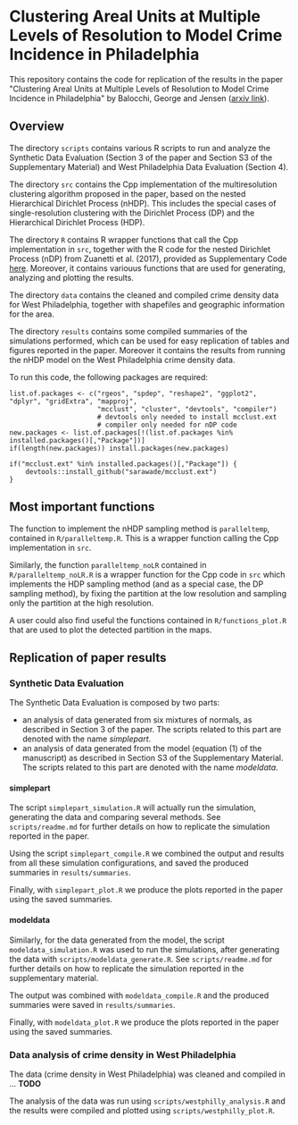 # Clustering Areal Units at Multiple Levels of Resolution to Model Crime Incidence in Philadelphia

This repository contains the code for replication of the results in the paper "Clustering Areal Units at Multiple Levels of Resolution to Model Crime Incidence in Philadelphia" by Balocchi, George and Jensen ([arxiv link](https://arxiv.org/abs/2112.02059)).

## Overview

The directory `scripts` contains various R scripts to run and analyze the Synthetic Data Evaluation (Section 3 of the paper and Section S3 of the Supplementary Material) and West Philadelphia Data Evaluation (Section 4). 

The directory `src` contains the Cpp implementation of the multiresolution clustering algorithm proposed in the paper, based on the nested Hierarchical Dirichlet Process (nHDP). 
This includes the special cases of single-resolution clustering with the Dirichlet Process (DP) and the Hierarchical Dirichlet Process (HDP).

The directory `R` contains R wrapper functions that call the Cpp implementation in `src`, together with the R code for the nested Dirichlet Process (nDP) from Zuanetti et al. (2017), provided as Supplementary Code [here](https://onlinelibrary.wiley.com/doi/abs/10.1111/biom.12778). Moreover, it contains variouus functions that are used for generating, analyzing and plotting the results.

The directory `data` contains the cleaned and compiled crime density data for West Philadelphia, together with shapefiles and geographic information for the area.

The directory `results` contains some compiled summaries of the simulations performed, which can be used for easy replication of tables and figures reported in the paper. Moreover it contains the results from running the nHDP model on the West Philadelphia crime density data.

To run this code, the following packages are required:
```
list.of.packages <- c("rgeos", "spdep", "reshape2", "ggplot2", "dplyr", "gridExtra", "mapproj",
					  "mcclust", "cluster", "devtools", "compiler") 
					  # devtools only needed to install mcclust.ext
					  # compiler only needed for nDP code
new.packages <- list.of.packages[!(list.of.packages %in% installed.packages()[,"Package"])]
if(length(new.packages)) install.packages(new.packages)

if("mcclust.ext" %in% installed.packages()[,"Package"]) {
	devtools::install_github("sarawade/mcclust.ext")
}
```

## Most important functions

The function to implement the nHDP sampling method is `paralleltemp`, contained in `R/paralleltemp.R`. This is a wrapper function calling the Cpp implementation in `src`.

Similarly, the function `paralleltemp_noLR` contained in `R/paralleltemp_noLR.R` is a wrapper function for the Cpp code in `src` which implements the HDP sampling method (and as a special case, the DP sampling method), by fixing the partition at the low resolution and sampling only the partition at the high resolution. 

A user could also find useful the functions contained in `R/functions_plot.R` that are used to plot the detected partition in the maps.

## Replication of paper results

### Synthetic Data Evaluation

The Synthetic Data Evaluation is composed by two parts:
- an analysis of data generated from six mixtures of normals, as described in Section 3 of the paper. The scripts related to this part are denoted with the name *simplepart*.
- an analysis of data generated from the model (equation (1) of the manuscript) as described in Section S3 of the Supplementary Material. The scripts related to this part are denoted with the name *modeldata*.

#### simplepart

The script `simplepart_simulation.R` will actually run the simulation, generating the data and comparing several methods. See `scripts/readme.md` for further details on how to replicate the simulation reported in the paper.

Using the script `simplepart_compile.R` we combined the output and results from all these simulation configurations, and saved the produced summaries in `results/summaries`.

Finally, with `simplepart_plot.R` we produce the plots reported in the paper using the saved summaries.

#### modeldata

Similarly, for the data generated from the model, the script `modeldata_simulation.R` was used to run the simulations, after generating the data with `scripts/modeldata_generate.R`. See `scripts/readme.md` for further details on how to replicate the simulation reported in the supplementary material. 

The output was combined with `modeldata_compile.R` and the produced summaries were saved in `results/summaries`.

Finally, with `modeldata_plot.R` we produce the plots reported in the paper using the saved summaries.

### Data analysis of crime density in West Philadelphia

The data (crime density in West Philadelphia) was cleaned and compiled in ... **TODO**

The analysis of the data was run using `scripts/westphilly_analysis.R` and the results were compiled and plotted using `scripts/westphilly_plot.R`.
